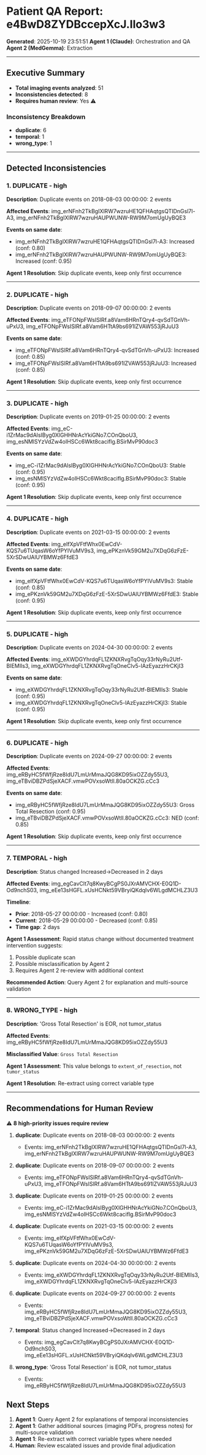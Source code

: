 # Patient QA Report: e4BwD8ZYDBccepXcJ.Ilo3w3

**Generated**: 2025-10-19 23:51:51
**Agent 1 (Claude)**: Orchestration and QA
**Agent 2 (MedGemma)**: Extraction

---

## Executive Summary

- **Total imaging events analyzed**: 51
- **Inconsistencies detected**: 8
- **Requires human review**: Yes ⚠️

### Inconsistency Breakdown

- **duplicate**: 6
- **temporal**: 1
- **wrong_type**: 1

---

## Detected Inconsistencies

### 1. DUPLICATE - high

**Description**: Duplicate events on 2018-08-03 00:00:00: 2 events

**Affected Events**: img_erNFnh2TkBgIXlRW7wzruHE1QFHAqtgsQTIDnGsl7l-A3, img_erNFnh2TkBgIXlRW7wzruHAUPWUNW-RW9M7omUgUyBQE3

**Events on same date**:
- img_erNFnh2TkBgIXlRW7wzruHE1QFHAqtgsQTIDnGsl7l-A3: Increased (conf: 0.80)
- img_erNFnh2TkBgIXlRW7wzruHAUPWUNW-RW9M7omUgUyBQE3: Increased (conf: 0.95)

**Agent 1 Resolution**: Skip duplicate events, keep only first occurrence

---

### 2. DUPLICATE - high

**Description**: Duplicate events on 2018-09-07 00:00:00: 2 events

**Affected Events**: img_eTFONpFWsISlRf.a8Vam6HRnTQry4-qvSdTGnVh-uPxU3, img_eTFONpFWsISlRf.a8Vam6HTtA9bs691lZVAW553jRJuU3

**Events on same date**:
- img_eTFONpFWsISlRf.a8Vam6HRnTQry4-qvSdTGnVh-uPxU3: Increased (conf: 0.85)
- img_eTFONpFWsISlRf.a8Vam6HTtA9bs691lZVAW553jRJuU3: Increased (conf: 0.85)

**Agent 1 Resolution**: Skip duplicate events, keep only first occurrence

---

### 3. DUPLICATE - high

**Description**: Duplicate events on 2019-01-25 00:00:00: 2 events

**Affected Events**: img_eC-i1ZrMac9dAlsIByg0XlGHHNrAcYkiGNo7.COnQboU3, img_esNMlSYzVdZw4oIHSCc6Wkt8caciflg.BSirMvP90doc3

**Events on same date**:
- img_eC-i1ZrMac9dAlsIByg0XlGHHNrAcYkiGNo7.COnQboU3: Stable (conf: 0.95)
- img_esNMlSYzVdZw4oIHSCc6Wkt8caciflg.BSirMvP90doc3: Stable (conf: 0.95)

**Agent 1 Resolution**: Skip duplicate events, keep only first occurrence

---

### 4. DUPLICATE - high

**Description**: Duplicate events on 2021-03-15 00:00:00: 2 events

**Affected Events**: img_eIfXpVFtfWhx0EwCdV-KQS7u6TUqasW6oYfPYIVuMV9s3, img_ePKznVk59GM2u7XDqG6zFzE-5XrSDwUAlUYBMWz6FfdE3

**Events on same date**:
- img_eIfXpVFtfWhx0EwCdV-KQS7u6TUqasW6oYfPYIVuMV9s3: Stable (conf: 0.85)
- img_ePKznVk59GM2u7XDqG6zFzE-5XrSDwUAlUYBMWz6FfdE3: Stable (conf: 0.95)

**Agent 1 Resolution**: Skip duplicate events, keep only first occurrence

---

### 5. DUPLICATE - high

**Description**: Duplicate events on 2024-04-30 00:00:00: 2 events

**Affected Events**: img_eXWDGYhrdqFL1ZKNXRvgTqOqy33rNyRu2Utf-BIEMIls3, img_eXWDGYhrdqFL1ZKNXRvgTqOneClv5-lAzEyazzHrCKjI3

**Events on same date**:
- img_eXWDGYhrdqFL1ZKNXRvgTqOqy33rNyRu2Utf-BIEMIls3: Stable (conf: 0.95)
- img_eXWDGYhrdqFL1ZKNXRvgTqOneClv5-lAzEyazzHrCKjI3: Stable (conf: 0.95)

**Agent 1 Resolution**: Skip duplicate events, keep only first occurrence

---

### 6. DUPLICATE - high

**Description**: Duplicate events on 2024-09-27 00:00:00: 2 events

**Affected Events**: img_eRByHC5fWfjRze8IdU7LmUrMmaJQG8KD95ixOZZdy55U3, img_eTBviDBZPdSjeXACF.vmwPOVxsoWtll.80aOCKZG.cCc3

**Events on same date**:
- img_eRByHC5fWfjRze8IdU7LmUrMmaJQG8KD95ixOZZdy55U3: Gross Total Resection (conf: 0.95)
- img_eTBviDBZPdSjeXACF.vmwPOVxsoWtll.80aOCKZG.cCc3: NED (conf: 0.85)

**Agent 1 Resolution**: Skip duplicate events, keep only first occurrence

---

### 7. TEMPORAL - high

**Description**: Status changed Increased→Decreased in 2 days

**Affected Events**: img_egCavClt7q8KwyBCgPS0JXrAMVCHX-E0Q1D-Od9nchS03, img_eEe13sHGFL.xUsHCNkt59VBryiQKdqIv6WLgdMCHLZ3U3

**Timeline**:
- **Prior**: 2018-05-27 00:00:00 - Increased (conf: 0.80)
- **Current**: 2018-05-29 00:00:00 - Decreased (conf: 0.85)
- **Time gap**: 2 days

**Agent 1 Assessment**: Rapid status change without documented treatment intervention suggests:
1. Possible duplicate scan
2. Possible misclassification by Agent 2
3. Requires Agent 2 re-review with additional context

**Recommended Action**: Query Agent 2 for explanation and multi-source validation

---

### 8. WRONG_TYPE - high

**Description**: 'Gross Total Resection' is EOR, not tumor_status

**Affected Events**: img_eRByHC5fWfjRze8IdU7LmUrMmaJQG8KD95ixOZZdy55U3

**Misclassified Value**: `Gross Total Resection`

**Agent 1 Assessment**: This value belongs to `extent_of_resection`, not `tumor_status`

**Agent 1 Resolution**: Re-extract using correct variable type

---

## Recommendations for Human Review

⚠️ **8 high-priority issues require review**

1. **duplicate**: Duplicate events on 2018-08-03 00:00:00: 2 events
   - Events: img_erNFnh2TkBgIXlRW7wzruHE1QFHAqtgsQTIDnGsl7l-A3, img_erNFnh2TkBgIXlRW7wzruHAUPWUNW-RW9M7omUgUyBQE3

1. **duplicate**: Duplicate events on 2018-09-07 00:00:00: 2 events
   - Events: img_eTFONpFWsISlRf.a8Vam6HRnTQry4-qvSdTGnVh-uPxU3, img_eTFONpFWsISlRf.a8Vam6HTtA9bs691lZVAW553jRJuU3

1. **duplicate**: Duplicate events on 2019-01-25 00:00:00: 2 events
   - Events: img_eC-i1ZrMac9dAlsIByg0XlGHHNrAcYkiGNo7.COnQboU3, img_esNMlSYzVdZw4oIHSCc6Wkt8caciflg.BSirMvP90doc3

1. **duplicate**: Duplicate events on 2021-03-15 00:00:00: 2 events
   - Events: img_eIfXpVFtfWhx0EwCdV-KQS7u6TUqasW6oYfPYIVuMV9s3, img_ePKznVk59GM2u7XDqG6zFzE-5XrSDwUAlUYBMWz6FfdE3

1. **duplicate**: Duplicate events on 2024-04-30 00:00:00: 2 events
   - Events: img_eXWDGYhrdqFL1ZKNXRvgTqOqy33rNyRu2Utf-BIEMIls3, img_eXWDGYhrdqFL1ZKNXRvgTqOneClv5-lAzEyazzHrCKjI3

1. **duplicate**: Duplicate events on 2024-09-27 00:00:00: 2 events
   - Events: img_eRByHC5fWfjRze8IdU7LmUrMmaJQG8KD95ixOZZdy55U3, img_eTBviDBZPdSjeXACF.vmwPOVxsoWtll.80aOCKZG.cCc3

1. **temporal**: Status changed Increased→Decreased in 2 days
   - Events: img_egCavClt7q8KwyBCgPS0JXrAMVCHX-E0Q1D-Od9nchS03, img_eEe13sHGFL.xUsHCNkt59VBryiQKdqIv6WLgdMCHLZ3U3

1. **wrong_type**: 'Gross Total Resection' is EOR, not tumor_status
   - Events: img_eRByHC5fWfjRze8IdU7LmUrMmaJQG8KD95ixOZZdy55U3

## Next Steps

1. **Agent 1**: Query Agent 2 for explanations of temporal inconsistencies
2. **Agent 1**: Gather additional sources (imaging PDFs, progress notes) for multi-source validation
3. **Agent 1**: Re-extract with correct variable types where needed
4. **Human**: Review escalated issues and provide final adjudication
